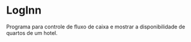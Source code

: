# LogInn
Programa para controle de fluxo de caixa e mostrar a disponibilidade de quartos de um hotel.
